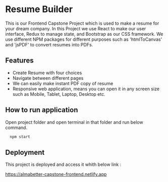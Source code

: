 # Resume Builder

This is our Frontend Capstone Project which is used to make a resume for your dream company. In this Project we use React to make our user interface, Redux to manage state, and Bootstrap as our CSS framework. We use different NPM packages for different purposes such as 'htmlToCanvas' and 'jsPDF' to convert resumes into PDFs.


## Features

- Create Resume with four choices
- Navigate between different pages
- We can easily make instant PDF copy of resume
- Responsive web application, means you can open it in any screen size such as Mobile, Tablet, Laptop, Desktop etc.


## How to run application

Open project folder and open terminal in that folder and run below command.

```bash
  npm start
```
    
## Deployment

This project is deployed and access it whith below link : 

https://almabetter-capstone-frontend.netlify.app


